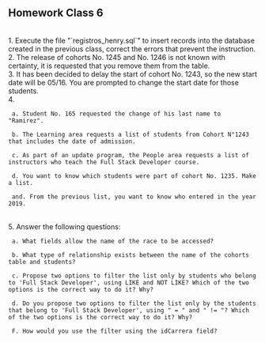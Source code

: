 ## Homework Class 6
<br>
1. Execute the file "`registros_henry.sql`" to insert records into the database created in the previous class, correct the errors that prevent the instruction.

<br>
2. The release of cohorts No. 1245 and No. 1246 is not known with certainty, it is requested that you remove them from the table.

<br>
3. It has been decided to delay the start of cohort No. 1243, so the new start date will be 05/16. You are prompted to change the start date for those students.

<br>
4.
    
     a. Student No. 165 requested the change of his last name to "Ramirez".

     b. The Learning area requests a list of students from Cohort N°1243 that includes the date of admission.

     c. As part of an update program, the People area requests a list of instructors who teach the Full Stack Developer course.

     d. You want to know which students were part of cohort No. 1235. Make a list.

     and. From the previous list, you want to know who entered in the year 2019.
    

<br>
5. Answer the following questions:

     a. What fields allow the name of the race to be accessed?

     b. What type of relationship exists between the name of the cohorts table and students?

     c. Propose two options to filter the list only by students who belong to 'Full Stack Developer', using LIKE and NOT LIKE? Which of the two options is the correct way to do it? Why?

     d. Do you propose two options to filter the list only by the students that belong to 'Full Stack Developer', using " = " and " != "? Which of the two options is the correct way to do it? Why?

     F. How would you use the filter using the idCarrera field?